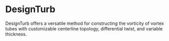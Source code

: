 # DesignTurb
DesignTurb offers a versatile method for constructing the vorticity of vortex tubes with customizable centerline topology, differential twist, and variable thickness.
